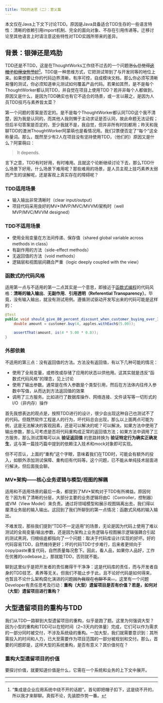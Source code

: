 ```yaml
---
title: TDD的迷思（二）：意义篇
---
```


本文仅在Java上下文下讨论TDD。原因是Java具备适合TDD生存的一些语言特性：清晰的依赖引用import机制、完全的面向对象、不存在引用传递等。迁移讨论至其他语言上时请注意这些特性对TDD实践所带来的差异。

## 背景：银弹还是鸡肋

TDD还是不TDD，这是在ThoughtWorks工作绕不过去的一个问题~~怎么总觉得[这帽子扣得没熊节好](http://www.infoq.com/cn/articles/enterprise-systems-integration-points)[^summarize]~~。TDD是一种思维方式，它把测试带到了与开发同等的地位上来。如果想要让你的代码边界清晰，有序可控，自成模块文档，那么你必须写清晰易懂的测试，你必须知道单元测试如何覆盖产品代码。若果如其然，是不是每个ThoughtWorker都认同TDD，并自觉在项目上使用TDD？若并非每个人都做到，原因又是什么，是因为TDD确实也有它不适合的场景，或一言以蔽之，是因为人员TDD技巧与素养皆太菜？

第一个问题的答案是否定的。是不是每个ThoughtWorker都认同TDD这个我不清楚，因为我是认同的，而其他人我则懒于主动求证是否认同，故此命题无法证假；但后半句答案是否定的，至少我就不是，我自觉，但并非所有时刻都用；昨天和我聊TDD的澳洲ThoughtWorker阿蒙萌也是看情况用。我们2票便否定了“每个”这全称量词。那么，既然至少有2人在项目没有坚持使用TDD，（他们的）原因又是什么？阿蒙萌曰：

> It depends. 

言下之意，TDD有时好用，有时难用。且就这个论断继续讨论下去，那么TDD什么场景下好用，什么场景下难用呢？那些难用的场景，是人员主观上技巧素养太弱而产生的误解呢，还是客观上真实存在的障碍呢？

### TDD适用场景

* 输入输出非常清晰时（clear input/output）
* 项目代码采用良好的MV*(MVP/MVC/MVVM)架构时（well MVP/MVC/MVVM designed）

### TDD不适用场景

* 使用全局变量在方法间传递、保存值（shared global variable across methods in class）
* 有副作用的方法（side-effect methods）
* 无返回值的方法（void methods）
* 逻辑层和视图层间耦合严重（logic deeply coupled with the view）

### 函数式的代码风格

适用第一点与不适用的第一二点其实是一个意思，即接近于[函数式编程](https://zh.wikipedia.org/wiki/%E5%87%BD%E6%95%B8%E7%A8%8B%E5%BC%8F%E8%AA%9E%E8%A8%80)的代码风格：**清晰的输入输出**、**无副作用**、**引用透明（Referential Transparency）**。毕竟，没有输入输出，就没有测试用例。遵循测试驱动开发写出来的代码可能是这样的：

```java
@Test 
public void should_give_80_percent_discount_when_customer_buying_over_3_apples() throws Exception {
	double amount = customer.buy(4, apples.withEach$(5.00));
	
	assertThat(amount, is(4 * 5.00 * 0.8));
}
```

### 外部依赖

不适用的第三点：没有返回值的方法。方法没有返回值，有以下几种可能的情况：

* 使用了全局变量，或修改或存储了应用的状态以供他用。这其实就是违反“函数式代码风格”的理念，见上讨论
* 使用了输出参数。通常是在传入参数是个类型引用，然后在方法体内往传入参数中写值，从而达到方法返回值的效果
* 调用了三方服务。比如进行了数据库操作、网络连接、文件读写等一切形式的I/O（非内存）操作

首先我想表达的观点是，按照TDD进行的设计，很少会出现这种自己也测试不了的代码。但既然软件工程是人的行为，坏代码总会出现，那么以上面两点可能为例，这是无法解决的客观因素，还是可以解决的呢？可以解决。如果方法中使用了输出参数，那么可考虑是否将代码重构成正常的返回值方法；如果方法中调用了三方服务，那么测试策略可以从 **验证返回值** 的思路转换为 **验证特定行为确实正确发生**，这与第一篇技巧篇中提到的依赖注入技术和mock对象即可实现。

但不可否认，上面的“重构”这个字眼，意味着我们在TDD时，可能会有额外的投入，如额外添加测试保障、重构旧有代码等。这个问题，已不能从单纯技术层面进行解决，但后面我会聊。

### MV*架构——核心业务逻辑与模型/视图的解耦

适用和不适用场景的最后一条，都提到了MV*架构对于TDD有所裨益。原因何在？因为有了清晰的分层，大部分主要的业务逻辑将由C（Controller，控制器）或VM（View Model）来负责。通过将领域模型和展示视图隔离出去，我们得以厘清业务层的输入输出。这回到了我们所聊到的第一点情况：函数式风格的输入输出。

不难发现，那些我们提到“TDD不一定适用”的场景，无论是因为代码上使用了难以测试的全局变量/输出参数，还是因为架构上业务逻辑与视图展示逻辑强耦合引起的测试黑洞，归根结底都指向了一个问题：取决于代码库设计/实现的好坏。好的代码容易TDD，自然维持更好；坏的代码TDD寸步难行，后来者更倾向于copy/paste重复代码，自然质量每况愈下。因此，看人品，如果你人品好，工作在优雅的codebase上，那就能TDD，否则就不能。

聊到这里似乎是把开发者的责任撇得干干净净：这是代码库的责任，而与开发者自身的TDD技艺、素养等无关。但我们不能止步于此，且不论好代码是如何得来，也暂且不论什么架构腐化演进的问题~~因为我现在也聊不来…~~，这里有一个问题Developer有责任思考及行动：**重构（大型）遗留项目是否有价值？若是，如何对（大型）遗留项目进行重构？**

## 大型遗留项目的重构与TDD

我们从TDD一路聊到大型遗留项目的重构，似乎是跑了题。这里为何强调大型？因为小型的重构和TDD可以在短时间（2~3天内的体量）完成，它们可以作为需求的一部分同时被交付，不涉及系统级的重构。一加大型，我们就需要意识到：其所需投入的时间和人力，已大至需要作为项目范围的一部分被规划和交付。那么，首要的问题即是，这样大型的系统重构，是否有意义？其价值何在？

### 重构大型遗留项目的价值

要探讨价值，就要知道价值是什么，它需在一个系统和业务的上下文中展开。

---

[^summarize]: “集成是企业应用系统中绕不开的话题”。首句即把帽子扣下，这是绕不开的，所以我才来聊聊。真假不论，先装腔作势一番。
